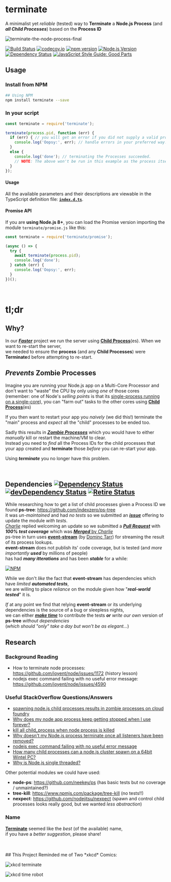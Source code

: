 # terminate

A minimalist yet *reliable* (tested) way to **Terminate** a **Node.js Process** (and ***all Child Processes***) based on the **Process ID**

![terminate-the-node-process-final](https://cloud.githubusercontent.com/assets/194400/6859420/a3b63f3c-d410-11e4-91bb-ad6b607cc465.png)

[![Build Status](https://travis-ci.org/dwyl/terminate.svg?branch=master)](https://travis-ci.org/dwyl/terminate)
[![codecov.io](https://codecov.io/github/dwyl/terminate/coverage.svg?branch=master)](https://codecov.io/github/dwyl/terminate?branch=master)
[![npm version](https://badge.fury.io/js/terminate.svg)](https://badge.fury.io/js/terminate)
[![Node.js Version](https://img.shields.io/node/v/terminate.svg?style=flat)](https://nodejs.org/download)
[![Dependency Status](https://david-dm.org/dwyl/terminate.svg)](https://david-dm.org/dwyl/terminate)
[![JavaScript Style Guide: Good Parts](https://img.shields.io/badge/code%20style-goodparts-brightgreen.svg?style=flat)](https://github.com/dwyl/goodparts "JavaScript The Good Parts")



## Usage

### Install from NPM

```sh
## Using NPM
npm install terminate --save
```

### In your script

```js
const terminate = require('terminate');

terminate(process.pid, function (err) {
  if (err) { // you will get an error if you did not supply a valid process.pid
    console.log('Oopsy:', err); // handle errors in your preferred way.
  }
  else {
    console.log('done'); // terminating the Processes succeeded.
    // NOTE: The above won't be run in this example as the process itself will be killed before.
  }
});
```

#### Usage

All the available parameters and their descriptions are viewable in the TypeScript definition file: [**`index.d.ts`**](./index.d.ts#L71).

#### Promise API

If you are **using Node.js 8+**, you can load the Promise version importing the module `terminate/promise.js` like this:

```js
const terminate = require('terminate/promise');

(async () => {
  try {
    await terminate(process.pid);
    console.log('done');
  } catch (err) {
    console.log('Oopsy:', err);
  }
})();
```

<br />

# tl;dr

## Why?

In our [***Faster***](https://github.com/ideaq/faster) project
we run the server using [**Child Process**](https://nodejs.org/api/child_process.html)(es).
When we want to re-start the server,  
we needed to ensure the **process** (and any **Child Processes**)
were **Terminate**d before attempting to re-start.


## *Prevents* Zombie Processes

Imagine you are running your Node.js app on a Multi-Core Processor
and don't want to "waste" the CPU by only using *one* of those cores  
(remember: one of Node's *selling points* is that its [single-process running on a single-core](https://stackoverflow.com/questions/17959663/)),
you can "farm out" tasks to the other cores using [**Child Process**](https://nodejs.org/api/child_process.html)(es)

If you then want to restart your app you *naively* (we did this!)
terminate the "main" process and *expect* all the "child" processes to
be ended too.

Sadly this results in [***Zombie Processes***](https://stackoverflow.com/questions/27381163)
which you would have to either *manually* kill or restart the machine/VM to clear.  
Instead you need to *find* all the Process IDs for the child processes
that your app created and **terminate** those *before* you can re-start your app.

Using ***terminate*** you no longer have this problem.

<br />

## Dependencies [![Dependency Status](https://david-dm.org/dwyl/terminate.svg)](https://david-dm.org/dwyl/terminate) [![devDependency Status](https://david-dm.org/dwyl/terminate/dev-status.svg)](https://david-dm.org/dwyl/terminate#info=devDependencies) [![Retire Status](https://img.shields.io/badge/security-no%20known%20vulnerabilities-brightgreen.svg)](https://retire.insecurity.today/api/image?uri=https://raw.githubusercontent.com/dwyl/terminate/master/package.json)

While researching how to get a list of child processes given a
Process ID we found **ps-tree**: https://github.com/indexzero/ps-tree  
it was *un-maintained* and had *no tests*
  so we submitted an [***issue***](https://github.com/indexzero/terminate/issues/10)
  offering to update the module *with tests*.  
  [*Charlie*](https://github.com/indexzero/terminate/issues/10#issuecomment-86795133)
  replied welcoming an update so we submitted
  a [***Pull Request***](https://github.com/indexzero/ps-tree/pull/12)
  with ***100% test coverage*** which was [***Merged*** by *Charlie*](https://github.com/indexzero/ps-tree/pull/12#issuecomment-91785753)  
ps-tree in turn uses [**event-stream**](https://github.com/dominictarr/event-stream)
(by [Dominc Tarr](https://github.com/dominictarr)) for streaming the result
of its process lookups.  
**event-stream** does not publish its' code coverage,
but is tested (and *more importantly* ***used*** by millions of people)  
has had ***many itterations*** and has been ***stable*** for a while:

[![NPM](https://nodei.co/npm/event-stream.png?downloads=true&downloadRank=true&stars=true)](https://nodei.co/npm/event-stream/)

While we don't *like* the fact that **event-stream** has dependencies which have
*limited* ***automated tests***,  
we are willing to place *reliance* on the module given how
"***real-world tested***" it is.

*If* at any point we find that relying **event-stream** or its underlying
dependencies is the source of a bug or sleepless nights,  
we can either [***make time***](https://github.com/ideaq/time)
to contribute the tests ***or*** *write our own* version of **ps-tree**
*without dependencies*  
(*which should "only" take a day but won't be as elegant...*)


## Research

### Background Reading

+ How to terminate node processes: https://github.com/joyent/node/issues/1172 (history lesson)
+ nodejs exec command failing with no useful error message:
https://github.com/joyent/node/issues/4590

### Useful StackOverflow Questions/Answers

+ [spawning node.js child processes results in zombie processes on cloud foundry](https://stackoverflow.com/questions/27381163)
+ [Why does my node app process keep getting stopped when I use forever?](https://stackoverflow.com/questions/26694100)
+ [kill all child_process when node process is killed](https://stackoverflow.com/questions/18275809)
+ [Why doesn't my Node.js process terminate once all listeners have been removed?](https://stackoverflow.com/questions/26004519)
+ [nodejs exec command failing with no useful error message](https://stackoverflow.com/questions/14319724)
+ [How many child processes can a node.js cluster spawn on a 64bit Wintel PC?](https://stackoverflow.com/questions/9275654)
+ [Why is Node.js single threaded?](https://stackoverflow.com/questions/17959663)


Other potential modules we could have used:

+ **node-ps**: https://github.com/neekey/ps (has basic tests but no coverage / unmaintained?)
+ **tree-kill**: https://www.npmjs.com/package/tree-kill (no tests!!)
+ **nexpect**: https://github.com/nodejitsu/nexpect (spawn and control child processes
  looks really good, but we wanted *less abstraction*)


### Name

[**Terminate**](https://www.google.co.uk/search?q=terminate)
seemed like the *best* (of the available) name,  
if you have a *better suggestion*, please share!

<br />
<br />
## This Project Reminded me of Two *xkcd* Comics:

![xkcd terminate](https://i.imgur.com/KQ9v7ll.png)

![xkcd time robot](https://imgs.xkcd.com/comics/time_robot.png)
